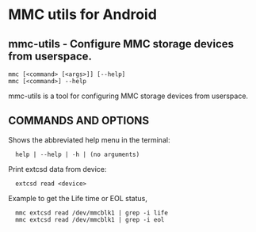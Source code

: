 # MMC utils for Android


## mmc-utils - Configure MMC storage devices from userspace.

    mmc [<command> [<args>]] [--help]
    mmc [<command>] --help

mmc-utils is a tool for configuring MMC storage devices from userspace.

## COMMANDS AND OPTIONS

Shows the abbreviated help menu in the terminal:
      
      help | --help | -h | (no arguments)
      
Print extcsd data from device:
      
      extcsd read <device>
      


Example to get the Life time or EOL status,
      
      mmc extcsd read /dev/mmcblk1 | grep -i life
      mmc extcsd read /dev/mmcblk1 | grep -i eol
      